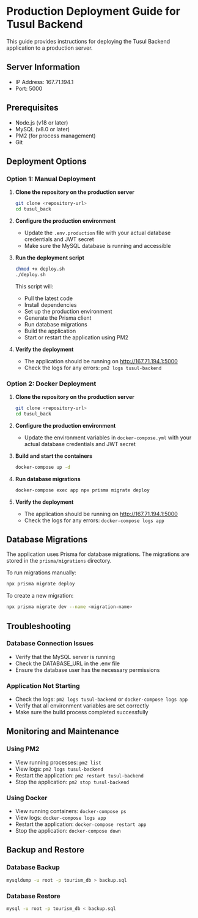 # Production Deployment Guide for Tusul Backend

This guide provides instructions for deploying the Tusul Backend application to a production server.

## Server Information
- IP Address: 167.71.194.1
- Port: 5000

## Prerequisites
- Node.js (v18 or later)
- MySQL (v8.0 or later)
- PM2 (for process management)
- Git

## Deployment Options

### Option 1: Manual Deployment

1. **Clone the repository on the production server**
   ```bash
   git clone <repository-url>
   cd tusul_back
   ```

2. **Configure the production environment**
   - Update the `.env.production` file with your actual database credentials and JWT secret
   - Make sure the MySQL database is running and accessible

3. **Run the deployment script**
   ```bash
   chmod +x deploy.sh
   ./deploy.sh
   ```

   This script will:
   - Pull the latest code
   - Install dependencies
   - Set up the production environment
   - Generate the Prisma client
   - Run database migrations
   - Build the application
   - Start or restart the application using PM2

4. **Verify the deployment**
   - The application should be running on http://167.71.194.1:5000
   - Check the logs for any errors: `pm2 logs tusul-backend`

### Option 2: Docker Deployment

1. **Clone the repository on the production server**
   ```bash
   git clone <repository-url>
   cd tusul_back
   ```

2. **Configure the production environment**
   - Update the environment variables in `docker-compose.yml` with your actual database credentials and JWT secret

3. **Build and start the containers**
   ```bash
   docker-compose up -d
   ```

4. **Run database migrations**
   ```bash
   docker-compose exec app npx prisma migrate deploy
   ```

5. **Verify the deployment**
   - The application should be running on http://167.71.194.1:5000
   - Check the logs for any errors: `docker-compose logs app`

## Database Migrations

The application uses Prisma for database migrations. The migrations are stored in the `prisma/migrations` directory.

To run migrations manually:
```bash
npx prisma migrate deploy
```

To create a new migration:
```bash
npx prisma migrate dev --name <migration-name>
```

## Troubleshooting

### Database Connection Issues
- Verify that the MySQL server is running
- Check the DATABASE_URL in the .env file
- Ensure the database user has the necessary permissions

### Application Not Starting
- Check the logs: `pm2 logs tusul-backend` or `docker-compose logs app`
- Verify that all environment variables are set correctly
- Make sure the build process completed successfully

## Monitoring and Maintenance

### Using PM2
- View running processes: `pm2 list`
- View logs: `pm2 logs tusul-backend`
- Restart the application: `pm2 restart tusul-backend`
- Stop the application: `pm2 stop tusul-backend`

### Using Docker
- View running containers: `docker-compose ps`
- View logs: `docker-compose logs app`
- Restart the application: `docker-compose restart app`
- Stop the application: `docker-compose down`

## Backup and Restore

### Database Backup
```bash
mysqldump -u root -p tourism_db > backup.sql
```

### Database Restore
```bash
mysql -u root -p tourism_db < backup.sql
```